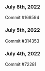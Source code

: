 ### July 8th, 2022

Commit #168594

### July 5th, 2022

Commit #314353


### July 4th, 2022

Commit #72281
